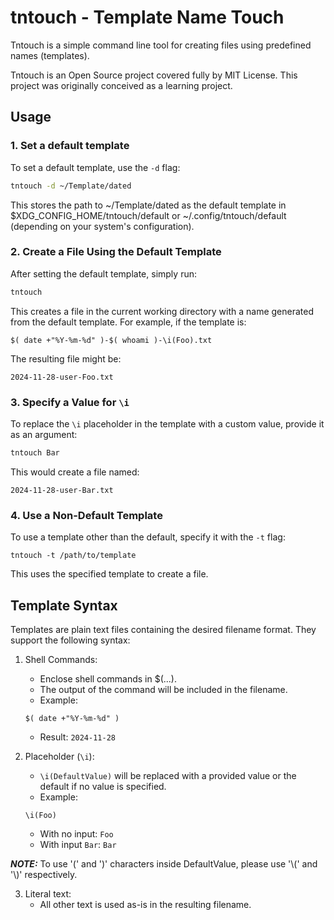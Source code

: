 # tntouch - Template Name Touch

Tntouch is a simple command line tool for creating files using predefined names (templates).

Tntouch is an Open Source project covered fully by MIT License. This project was 
originally conceived as a learning project.


## Usage


### 1. Set a default template
To set a default template, use the `-d` flag:
```bash
tntouch -d ~/Template/dated
```
This stores the path to ~/Template/dated as the default template in 
$XDG_CONFIG_HOME/tntouch/default or ~/.config/tntouch/default (depending 
on your system's configuration).


### 2. Create a File Using the Default Template
After setting the default template, simply run:
```bash
tntouch
```
This creates a file in the current working directory with a name generated from the default template. 
For example, if the template is:
```
$( date +"%Y-%m-%d" )-$( whoami )-\i(Foo).txt
```
The resulting file might be:
```
2024-11-28-user-Foo.txt
```


### 3. Specify a Value for `\i`
To replace the `\i` placeholder in the template with a custom value, provide it as an argument:
```bash
tntouch Bar
```
This would create a file named:
```
2024-11-28-user-Bar.txt
```


### 4. Use a Non-Default Template
To use a template other than the default, specify it with the `-t` flag:
```
tntouch -t /path/to/template
```
This uses the specified template to create a file.



## Template Syntax
Templates are plain text files containing the desired filename format. They support the following syntax:

1. Shell Commands:
    - Enclose shell commands in $(...).
    - The output of the command will be included in the filename.
    - Example:
    ```
    $( date +"%Y-%m-%d" )
    ```
    - Result: `2024-11-28`

2. Placeholder (`\i`):
    - `\i(DefaultValue)` will be replaced with a provided value or the default if no value is specified.
    - Example:
    ```
    \i(Foo)
    ```
    - With no input: `Foo`
    - With input `Bar`: `Bar`

**_NOTE:_** To use '(' and ')' characters inside DefaultValue, please use '\\(' and '\\)' respectively.

3. Literal text:
    - All other text is used as-is in the resulting filename.

